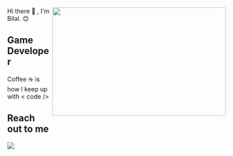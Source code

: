### 
<img src="https://media.giphy.com/media/cE02lboc8JPO/giphy.gif" align="right" width="400" height="250" > 
Hi there 👋 , I'm Bilal. 😊

## Game Developer 

Coffee ☕ is how I keep up with  < code />


## Reach out to me 

<img src="https://img.shields.io/badge/LinkedIn-0077B5?style=for-the-badge&logo=linkedin&logoColor=white">
